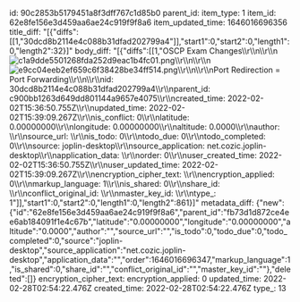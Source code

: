 id: 90c2853b5179451a8f3dff767c1d85b0
parent_id: 
item_type: 1
item_id: 62e8fe156e3d459aa6ae24c919f9f8a6
item_updated_time: 1646016696356
title_diff: "[{\"diffs\":[[1,\"30dcd8b2114e4c088b31dfad202799a4\"]],\"start1\":0,\"start2\":0,\"length1\":0,\"length2\":32}]"
body_diff: "[{\"diffs\":[[1,\"OSCP Exam Changes\\\r\\\n\\\r\\\n![c1a9dde5501268fda252d9eac1b4fc01.png](:/3f4d13265b434877982d9280ca3426c7)\\\r\\\n\\\r\\\n![e9cc04eeb2ef659c6f38428be34ff514.png](:/f06c905eb3cd4c36b8ffce5879cd5c73)\\\r\\\n\\\r\\\nPort Redirection = Port Forwarding\\\r\\\n\\\r\\\nid: 30dcd8b2114e4c088b31dfad202799a4\\\r\\\nparent_id: c900bb1263d649dd801144a9657e4075\\\r\\\ncreated_time: 2022-02-02T15:36:50.755Z\\\r\\\nupdated_time: 2022-02-02T15:39:09.267Z\\\r\\\nis_conflict: 0\\\r\\\nlatitude: 0.00000000\\\r\\\nlongitude: 0.00000000\\\r\\\naltitude: 0.0000\\\r\\\nauthor: \\\r\\\nsource_url: \\\r\\\nis_todo: 0\\\r\\\ntodo_due: 0\\\r\\\ntodo_completed: 0\\\r\\\nsource: joplin-desktop\\\r\\\nsource_application: net.cozic.joplin-desktop\\\r\\\napplication_data: \\\r\\\norder: 0\\\r\\\nuser_created_time: 2022-02-02T15:36:50.755Z\\\r\\\nuser_updated_time: 2022-02-02T15:39:09.267Z\\\r\\\nencryption_cipher_text: \\\r\\\nencryption_applied: 0\\\r\\\nmarkup_language: 1\\\r\\\nis_shared: 0\\\r\\\nshare_id: \\\r\\\nconflict_original_id: \\\r\\\nmaster_key_id: \\\r\\\ntype_: 1\"]],\"start1\":0,\"start2\":0,\"length1\":0,\"length2\":861}]"
metadata_diff: {"new":{"id":"62e8fe156e3d459aa6ae24c919f9f8a6","parent_id":"fb73d1d872ce4ee6ab184091f1e4c67b","latitude":"0.00000000","longitude":"0.00000000","altitude":"0.0000","author":"","source_url":"","is_todo":0,"todo_due":0,"todo_completed":0,"source":"joplin-desktop","source_application":"net.cozic.joplin-desktop","application_data":"","order":1646016696347,"markup_language":1,"is_shared":0,"share_id":"","conflict_original_id":"","master_key_id":""},"deleted":[]}
encryption_cipher_text: 
encryption_applied: 0
updated_time: 2022-02-28T02:54:22.476Z
created_time: 2022-02-28T02:54:22.476Z
type_: 13